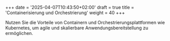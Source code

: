 +++
date = '2025-04-07T10:43:50+02:00'
draft = true
title = 'Containerisierung und Orchestrierung'
weight = 40
+++

Nutzen Sie die Vorteile von Containern und Orchestrierungsplattformen wie Kubernetes, um agile und skalierbare Anwendungsbereitstellung zu ermöglichen.